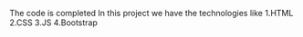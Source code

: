 The code is completed
In this project we have the technologies like
    1.HTML
    2.CSS
    3.JS
    4.Bootstrap